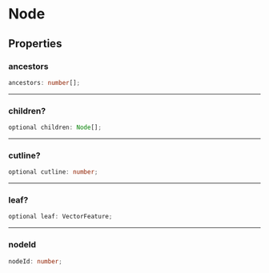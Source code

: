 # Node

## Properties

### ancestors

```ts
ancestors: number[];
```

---

### children?

```ts
optional children: Node[];
```

---

### cutline?

```ts
optional cutline: number;
```

---

### leaf?

```ts
optional leaf: VectorFeature;
```

---

### nodeId

```ts
nodeId: number;
```
